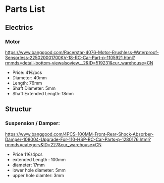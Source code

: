 # Parts List

## Electrics

### Motor
https://www.banggood.com/Racerstar-4076-Motor-Brushless-Waterproof-Sensorless-225020001700KV-18-RC-Car-Part-p-1105921.html?rmmds=detail-bottom-viewalsoview__2&ID=519231&cur_warehouse=CN

- Price: 41€/pcs
- Diameter: 40mm
- Length: 76mm
- Shaft Diameter: 5mm
- Shaft Extended Length: 18mm

## Structur

### Suspension / Damper:
https://www.banggood.com/4PCS-100MM-Front-Rear-Shock-Absorber-Damper-108004-Upgrade-For-110-HSP-RC-Car-Parts-p-1280176.html?rmmds=category&ID=227&cur_warehouse=CN

- Price 11€/4pcs
- extended Length : 100mm
- diameter: 17mm
- lower hole diameter: 5mm
- upper hole diamter: 3mm